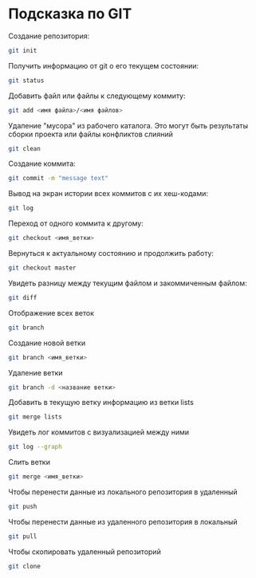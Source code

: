 # Подсказка по GIT

Создание репозитория:
```sh
git init
```

Получить информацию от git о его текущем состоянии:
```sh
git status
```

Добавить файл или файлы к следующему коммиту:
```sh
git add <имя файла>/<имя файлов>
```

Удаление "мусора" из рабочего каталога. Это могут быть результаты сборки проекта или файлы конфликтов слияний
```sh
git clean
```

Создание коммита:
```sh
git commit -m "message text"
```

Вывод на экран истории всех коммитов с их хеш-кодами:
```sh
git log
```

Переход от  одного коммита к другому:
```sh
git checkout <имя_ветки>
```

Вернуться к актуальному состоянию и продолжить работу:
```sh
git checkout master
```

Увидеть разницу между текущим файлом и закоммиченным файлом:
```sh
git diff
```

Отображение всех веток 
```sh
git branch
```

Создание новой ветки
```sh
git branch <имя_ветки>
```  

Удаление ветки
```sh
git branch -d <название ветки>
```

Добавить в текущую ветку информацию из ветки lists
```sh
git merge lists
```

Увидеть лог коммитов с визуализацией между ними
```sh
git log --graph
```

Cлить ветки
```sh
git merge <имя_ветки>
```

Чтобы перенести данные из локального репозитория в удаленный
```sh
git push
```

Чтобы перенести данные из удаленного репозитория в локальный
```sh
git pull
```

Чтобы скопировать удаленный репозиторий 
```sh
git clone
```
